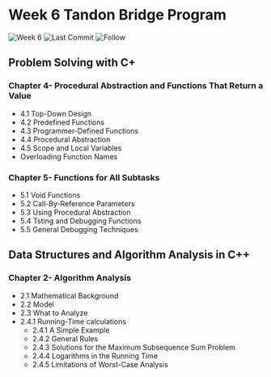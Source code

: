 # Week 6 Tandon Bridge Program

![Week 6](https://img.shields.io/badge/NYU%20Tandon-Week%206-lightgrey)
![Last Commit](https://img.shields.io/github/last-commit/danardekani/week_6?style=flat-square)
![Follow](https://img.shields.io/github/followers/danardekani?style=social)

## Problem Solving with C+

### Chapter 4- Procedural Abstraction and Functions That Return a Value 
  - 4.1 Top-Down Design 
  - 4.2 Predefined Functions 
  - 4.3 Programmer-Defined Functions 
  - 4.4 Procedural Abstraction 
  - 4.5 Scope and Local Variables
  - Overloading Function Names

### Chapter 5- Functions for All Subtasks 
  - 5.1 Void Functions  
  - 5.2 Call-By-Reference Parameters 
  - 5.3 Using Procedural Abstraction   
  - 5.4 Tsting and Debugging Functions 
  - 5.5 General Debugging Techniques

## Data Structures and Algorithm Analysis in C++

### Chapter 2- Algorithm Analysis 
  - 2.1 Mathematical Background
  - 2.2 Model
  - 2.3 What to Analyze
  - 2.4.1 Running-Time calculations
    - 2.4.1 A Simple Example
    - 2.4.2 General Rules
    - 2.4.3 Solutions for the Maximum Subsequence Sum Problem
    - 2.4.4 Logarithms in the Running Time
    - 2.4.5 Limitations of Worst-Case Analysis 

